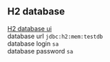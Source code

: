 ## **H2 database**
[H2 database ui](http://localhost:8080/h2-console) \
database url `jdbc:h2:mem:testdb` \
database login `sa` \
database password `sa`

